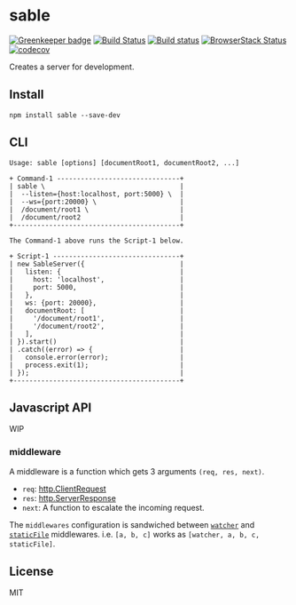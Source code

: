# sable

[![Greenkeeper badge](https://badges.greenkeeper.io/kei-ito/sable.svg)](https://greenkeeper.io/)
[![Build Status](https://travis-ci.org/kei-ito/sable.svg?branch=master)](https://travis-ci.org/kei-ito/sable)
[![Build status](https://ci.appveyor.com/api/projects/status/github/kei-ito/sable?branch=master&svg=true)](https://ci.appveyor.com/project/kei-ito/sable/branch/master)
[![BrowserStack Status](https://www.browserstack.com/automate/badge.svg?badge_key=clRVWTBmQVdFcHNGaDFvMDlxanRoZllsMGN1RU9JNW1CRUtEVjkxQ2NMZz0tLUVMdFpUZnJKajltN0FSTWlJeXBCbVE9PQ==--046a5961a5e492a5b38e13d34a12a6ca2a8c1139)](https://www.browserstack.com/automate/public-build/clRVWTBmQVdFcHNGaDFvMDlxanRoZllsMGN1RU9JNW1CRUtEVjkxQ2NMZz0tLUVMdFpUZnJKajltN0FSTWlJeXBCbVE9PQ==--046a5961a5e492a5b38e13d34a12a6ca2a8c1139)
[![codecov](https://codecov.io/gh/kei-ito/sable/branch/master/graph/badge.svg)](https://codecov.io/gh/kei-ito/sable)

Creates a server for development.

## Install

```
npm install sable --save-dev
```

## CLI

```
Usage: sable [options] [documentRoot1, documentRoot2, ...]

+ Command-1 -------------------------------+
| sable \                                  |
|  --listen={host:localhost, port:5000} \  |
|  --ws={port:20000} \                     |
|  /document/root1 \                       |
|  /document/root2                         |
+------------------------------------------+

The Command-1 above runs the Script-1 below.

+ Script-1 --------------------------------+
| new SableServer({                        |
|   listen: {                              |
|     host: 'localhost',                   |
|     port: 5000,                          |
|   },                                     |
|   ws: {port: 20000},                     |
|   documentRoot: [                        |
|     '/document/root1',                   |
|     '/document/root2',                   |
|   ],                                     |
| }).start()                               |
| .catch((error) => {                      |
|   console.error(error);                  |
|   process.exit(1);                       |
| });                                      |
+------------------------------------------+
```

## Javascript API

WIP

### middleware

A middleware is a function which gets 3 arguments `(req, res, next)`.

- `req`: [http.ClientRequest](https://nodejs.org/api/http.html#http_class_http_clientrequest)
- `res`: [http.ServerResponse](https://nodejs.org/api/http.html#http_class_http_serverresponse)
- `next`: A function to escalate the incoming request.

The `middlewares` configuration is sandwiched between
[`watcher`](https://github.com/kei-ito/sable/blob/master/middleware/watcher/index.js)
and
[`staticFile`](https://github.com/kei-ito/sable/blob/master/middleware/staticFile/index.js)
middlewares. i.e. `[a, b, c]` works as `[watcher, a, b, c, staticFile]`.

## License

MIT
